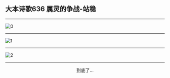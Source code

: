 
## 大本诗歌636 属灵的争战-站稳
        
<div id="aplayer0"></div>

---

<img alt="0" data-original="https://cdn.jsdelivr.net/gh/k34869/shi/data/d0636/0">

---

<img alt="1" data-original="https://cdn.jsdelivr.net/gh/k34869/shi/data/d0636/1">

---

<img alt="2" data-original="https://cdn.jsdelivr.net/gh/k34869/shi/data/d0636/2">

---

<p style="text-align: center">到底了...</p>

<script src="/js/dist-view.js"></script>

<script>
MAIN.id = 'd0636';
        
const ap0 = new APlayer({
    container: document.getElementById('aplayer0'),
    volume: 1,
    loop: 'none',
    preload: 'none',
    audio: [{
        name: '大本诗歌636.mp3',
        artist: '大本诗歌',
        url: 'https://res.wx.qq.com/voice/getvoice?mediaid=MzI0NTk3MDM5M18yMjQ3NDk1NjQ4',
        cover: '/favicon'
    }]
});
</script>
